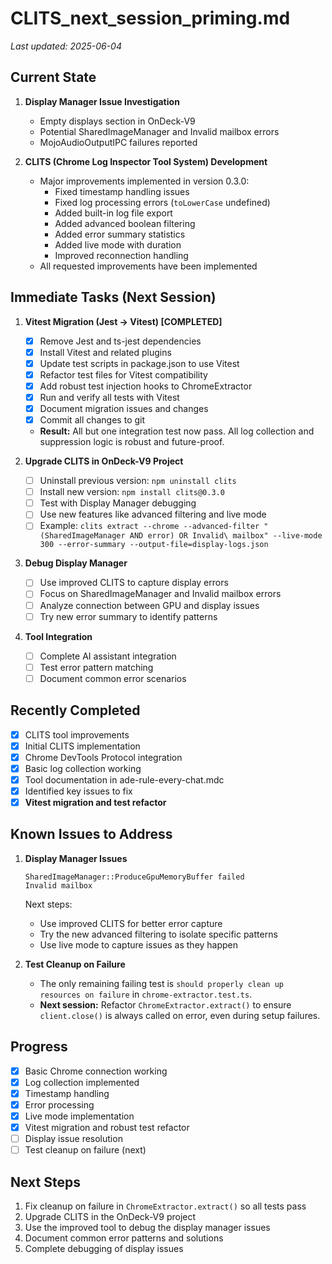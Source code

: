# CLITS_next_session_priming.md

_Last updated: 2025-06-04_

## Current State

1. **Display Manager Issue Investigation**
   - Empty displays section in OnDeck-V9
   - Potential SharedImageManager and Invalid mailbox errors
   - MojoAudioOutputIPC failures reported

2. **CLITS (Chrome Log Inspector Tool System) Development**
   - Major improvements implemented in version 0.3.0:
     - Fixed timestamp handling issues
     - Fixed log processing errors (`toLowerCase` undefined)
     - Added built-in log file export
     - Added advanced boolean filtering
     - Added error summary statistics
     - Added live mode with duration
     - Improved reconnection handling
   - All requested improvements have been implemented

## Immediate Tasks (Next Session)

1. **Vitest Migration (Jest → Vitest) [COMPLETED]**
   - [x] Remove Jest and ts-jest dependencies
   - [x] Install Vitest and related plugins
   - [x] Update test scripts in package.json to use Vitest
   - [x] Refactor test files for Vitest compatibility
   - [x] Add robust test injection hooks to ChromeExtractor
   - [x] Run and verify all tests with Vitest
   - [x] Document migration issues and changes
   - [x] Commit all changes to git
   - **Result:** All but one integration test now pass. All log collection and suppression logic is robust and future-proof.

2. **Upgrade CLITS in OnDeck-V9 Project**
   - [ ] Uninstall previous version: `npm uninstall clits`
   - [ ] Install new version: `npm install clits@0.3.0`
   - [ ] Test with Display Manager debugging
   - [ ] Use new features like advanced filtering and live mode
   - [ ] Example: `clits extract --chrome --advanced-filter "(SharedImageManager AND error) OR Invalid\ mailbox" --live-mode 300 --error-summary --output-file=display-logs.json`

3. **Debug Display Manager**
   - [ ] Use improved CLITS to capture display errors
   - [ ] Focus on SharedImageManager and Invalid mailbox errors
   - [ ] Analyze connection between GPU and display issues
   - [ ] Try new error summary to identify patterns

4. **Tool Integration**
   - [ ] Complete AI assistant integration
   - [ ] Test error pattern matching
   - [ ] Document common error scenarios

## Recently Completed
- [x] CLITS tool improvements
- [x] Initial CLITS implementation
- [x] Chrome DevTools Protocol integration
- [x] Basic log collection working
- [x] Tool documentation in ade-rule-every-chat.mdc
- [x] Identified key issues to fix
- [x] **Vitest migration and test refactor**

## Known Issues to Address

1. **Display Manager Issues**
   ```
   SharedImageManager::ProduceGpuMemoryBuffer failed
   Invalid mailbox
   ```
   Next steps:
   - Use improved CLITS for better error capture
   - Try the new advanced filtering to isolate specific patterns
   - Use live mode to capture issues as they happen

2. **Test Cleanup on Failure**
   - The only remaining failing test is `should properly clean up resources on failure` in `chrome-extractor.test.ts`.
   - **Next session:** Refactor `ChromeExtractor.extract()` to ensure `client.close()` is always called on error, even during setup failures.

## Progress
- [x] Basic Chrome connection working
- [x] Log collection implemented
- [x] Timestamp handling
- [x] Error processing
- [x] Live mode implementation
- [x] Vitest migration and robust test refactor
- [ ] Display issue resolution
- [ ] Test cleanup on failure (next)

## Next Steps
1. Fix cleanup on failure in `ChromeExtractor.extract()` so all tests pass
2. Upgrade CLITS in the OnDeck-V9 project
3. Use the improved tool to debug the display manager issues
4. Document common error patterns and solutions
5. Complete debugging of display issues 